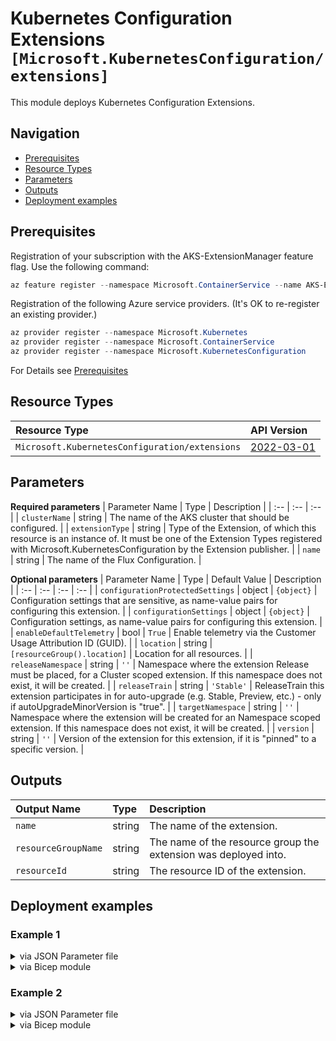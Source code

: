 # Kubernetes Configuration Extensions `[Microsoft.KubernetesConfiguration/extensions]`

This module deploys Kubernetes Configuration Extensions.

## Navigation

- [Prerequisites](#Prerequisites)
- [Resource Types](#Resource-Types)
- [Parameters](#Parameters)
- [Outputs](#Outputs)
- [Deployment examples](#Deployment-examples)

## Prerequisites

Registration of your subscription with the AKS-ExtensionManager feature flag. Use the following command:

```powershell
az feature register --namespace Microsoft.ContainerService --name AKS-ExtensionManager
```

Registration of the following Azure service providers. (It's OK to re-register an existing provider.)

```powershell
az provider register --namespace Microsoft.Kubernetes
az provider register --namespace Microsoft.ContainerService
az provider register --namespace Microsoft.KubernetesConfiguration
```

For Details see [Prerequisites](https://docs.microsoft.com/en-us/azure/azure-arc/kubernetes/tutorial-use-gitops-flux2)
## Resource Types

| Resource Type | API Version |
| :-- | :-- |
| `Microsoft.KubernetesConfiguration/extensions` | [2022-03-01](https://docs.microsoft.com/en-us/azure/templates/Microsoft.KubernetesConfiguration/2022-03-01/extensions) |

## Parameters

**Required parameters**
| Parameter Name | Type | Description |
| :-- | :-- | :-- |
| `clusterName` | string | The name of the AKS cluster that should be configured. |
| `extensionType` | string | Type of the Extension, of which this resource is an instance of. It must be one of the Extension Types registered with Microsoft.KubernetesConfiguration by the Extension publisher. |
| `name` | string | The name of the Flux Configuration. |

**Optional parameters**
| Parameter Name | Type | Default Value | Description |
| :-- | :-- | :-- | :-- |
| `configurationProtectedSettings` | object | `{object}` | Configuration settings that are sensitive, as name-value pairs for configuring this extension. |
| `configurationSettings` | object | `{object}` | Configuration settings, as name-value pairs for configuring this extension. |
| `enableDefaultTelemetry` | bool | `True` | Enable telemetry via the Customer Usage Attribution ID (GUID). |
| `location` | string | `[resourceGroup().location]` | Location for all resources. |
| `releaseNamespace` | string | `''` | Namespace where the extension Release must be placed, for a Cluster scoped extension. If this namespace does not exist, it will be created. |
| `releaseTrain` | string | `'Stable'` | ReleaseTrain this extension participates in for auto-upgrade (e.g. Stable, Preview, etc.) - only if autoUpgradeMinorVersion is "true". |
| `targetNamespace` | string | `''` | Namespace where the extension will be created for an Namespace scoped extension. If this namespace does not exist, it will be created. |
| `version` | string | `''` | Version of the extension for this extension, if it is "pinned" to a specific version. |


## Outputs

| Output Name | Type | Description |
| :-- | :-- | :-- |
| `name` | string | The name of the extension. |
| `resourceGroupName` | string | The name of the resource group the extension was deployed into. |
| `resourceId` | string | The resource ID of the extension. |

## Deployment examples

<h3>Example 1</h3>

<details>

<summary>via JSON Parameter file</summary>

```json
{
    "$schema": "https://schema.management.azure.com/schemas/2019-04-01/deploymentParameters.json#",
    "contentVersion": "1.0.0.0",
    "parameters": {
        "name": {
            "value": "flux"
        },
        "extensionType": {
            "value": "microsoft.flux"
        },
        "clusterName": {
            "value": "<<namePrefix>>-az-aks-kubenet-001"
        },
        "releaseTrain": {
            "value": "Stable"
        },
        "releaseNamespace": {
            "value": "flux-system"
        }
    }
}

```

</details>

<details>

<summary>via Bicep module</summary>

```bicep
module extensions './Microsoft.KubernetesConfiguration/extensions/deploy.bicep' = {
  name: '${uniqueString(deployment().name)}-extensions'
  params: {
      clusterName: '<<namePrefix>>-az-aks-kubenet-001'
      releaseTrain: 'Stable'
      extensionType: 'microsoft.flux'
      releaseNamespace: 'flux-system'
      name: 'flux'
  }
```

</details>
<p>

<h3>Example 2</h3>

<details>

<summary>via JSON Parameter file</summary>

```json
{
    "$schema": "https://schema.management.azure.com/schemas/2019-04-01/deploymentParameters.json#",
    "contentVersion": "1.0.0.0",
    "parameters": {
        "name": {
            "value": "flux"
        },
        "extensionType": {
            "value": "microsoft.flux"
        },
        "clusterName": {
            "value": "<<namePrefix>>-az-aks-kubenet-001"
        },
        "releaseTrain": {
            "value": "Stable"
        },
        "releaseNamespace": {
            "value": "flux-system"
        },
        "version": {
            "value": "0.5.2"
        },
        "configurationSettings": {
            "value": {
                // "helm-controller.enabled": "false",
                "source-controller.enabled": "true",
                "kustomize-controller.enabled": "true",
                "notification-controller.enabled": "false",
                "image-automation-controller.enabled": "false",
                "image-reflector-controller.enabled": "false"
            }
        }
    }
}

```

</details>

<details>

<summary>via Bicep module</summary>

```bicep
module extensions './Microsoft.KubernetesConfiguration/extensions/deploy.bicep' = {
  name: '${uniqueString(deployment().name)}-extensions'
  params: {
      releaseTrain: 'Stable'
      clusterName: '<<namePrefix>>-az-aks-kubenet-001'
      releaseNamespace: 'flux-system'
      configurationSettings: {
        'image-automation-controller.enabled': 'false'
        'source-controller.enabled': 'true'
        'notification-controller.enabled': 'false'
        'image-reflector-controller.enabled': 'false'
        'kustomize-controller.enabled': 'true'
      }
      extensionType: 'microsoft.flux'
      version: '0.5.2'
      name: 'flux'
  }
```

</details>
<p>
